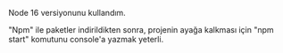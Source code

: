 Node 16 versiyonunu kullandım.

"Npm" ile paketler indirildikten sonra, projenin ayağa kalkması için "npm start" komutunu console'a yazmak yeterli.